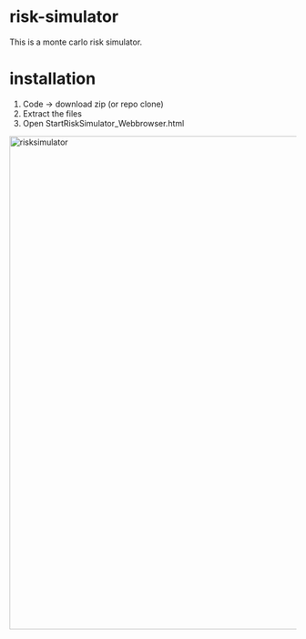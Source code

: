 # risk-simulator
This is a monte carlo risk simulator.

# installation
1. Code -> download zip (or repo clone)
2. Extract the files
3. Open StartRiskSimulator_Webbrowser.html

<img width="867" alt="risksimulator" src="https://github.com/niclashummel/Risk-Simulator/assets/141660729/ab558197-afac-4c2f-a4be-dc3605167cde">

